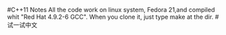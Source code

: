 #C++11 Notes
All the code work on linux system, Fedora 21,and compiled whit "Red Hat 4.9.2-6 GCC".
When you clone it, just type make at the dir.
#试一试中文

